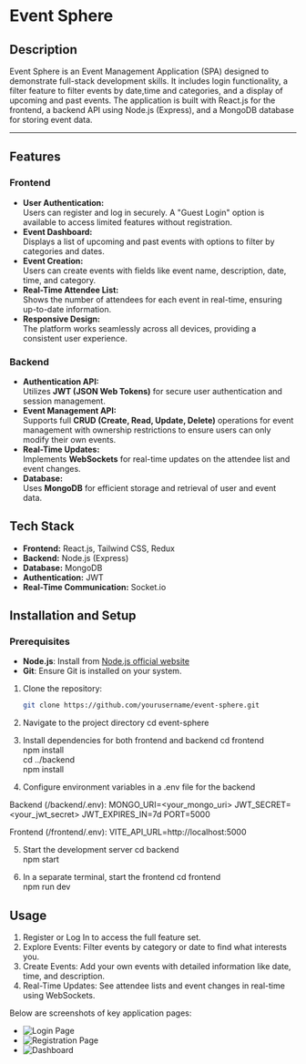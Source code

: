 # Event Sphere

## Description
Event Sphere is an Event Management Application (SPA) designed to demonstrate full-stack development skills. It includes login functionality, a filter feature to filter events by date,time and categories, and a display of upcoming and past events. The application is built with React.js for the frontend, a backend API using Node.js (Express), and a MongoDB database for storing event data.

---


## Features  
### Frontend  
- **User Authentication:**  
  Users can register and log in securely. A "Guest Login" option is available to access limited features without registration.  
- **Event Dashboard:**  
  Displays a list of upcoming and past events with options to filter by categories and dates.  
- **Event Creation:**  
  Users can create events with fields like event name, description, date, time, and category.  
- **Real-Time Attendee List:**  
  Shows the number of attendees for each event in real-time, ensuring up-to-date information.  
- **Responsive Design:**  
  The platform works seamlessly across all devices, providing a consistent user experience.  

### Backend  
- **Authentication API:**  
  Utilizes **JWT (JSON Web Tokens)** for secure user authentication and session management.  
- **Event Management API:**  
  Supports full **CRUD (Create, Read, Update, Delete)** operations for event management with ownership restrictions to ensure users can only modify their own events.  
- **Real-Time Updates:**  
  Implements **WebSockets** for real-time updates on the attendee list and event changes.  
- **Database:**  
  Uses **MongoDB** for efficient storage and retrieval of user and event data.  

## Tech Stack  
- **Frontend:** React.js, Tailwind CSS, Redux
- **Backend:** Node.js (Express)  
- **Database:** MongoDB  
- **Authentication:** JWT  
- **Real-Time Communication:** Socket.io  


## Installation and Setup  

### Prerequisites
- **Node.js**: Install from [Node.js official website](https://nodejs.org/en/download)
- **Git**: Ensure Git is installed on your system.

1. Clone the repository:  
   ```bash  
   git clone https://github.com/yourusername/event-sphere.git 

2. Navigate to the project directory
    cd event-sphere 

3. Install dependencies for both frontend and backend
    cd frontend  
    npm install  
    cd ../backend  
    npm install 

4. Configure environment variables in a .env file for the backend

  Backend (/backend/.env):
    MONGO_URI=<your_mongo_uri>
    JWT_SECRET=<your_jwt_secret>
    JWT_EXPIRES_IN=7d
    PORT=5000

  Frontend (/frontend/.env):
    VITE_API_URL=http://localhost:5000

5. Start the development server
    cd backend  
    npm start  

6. In a separate terminal, start the frontend
    cd frontend  
    npm run dev  


## Usage
1. Register or Log In to access the full feature set.
2. Explore Events: Filter events by category or date to find what interests you.
3. Create Events: Add your own events with detailed information like date, time, and description.
4. Real-Time Updates:  See attendee lists and event changes in real-time using WebSockets.

Below are screenshots of key application pages:

  - ![Login Page](images/login.png "Login Page")
  - ![Registration Page](images/register.png "Registration Page")
  - ![Dashboard](images/dashboard.png " Dashboard")